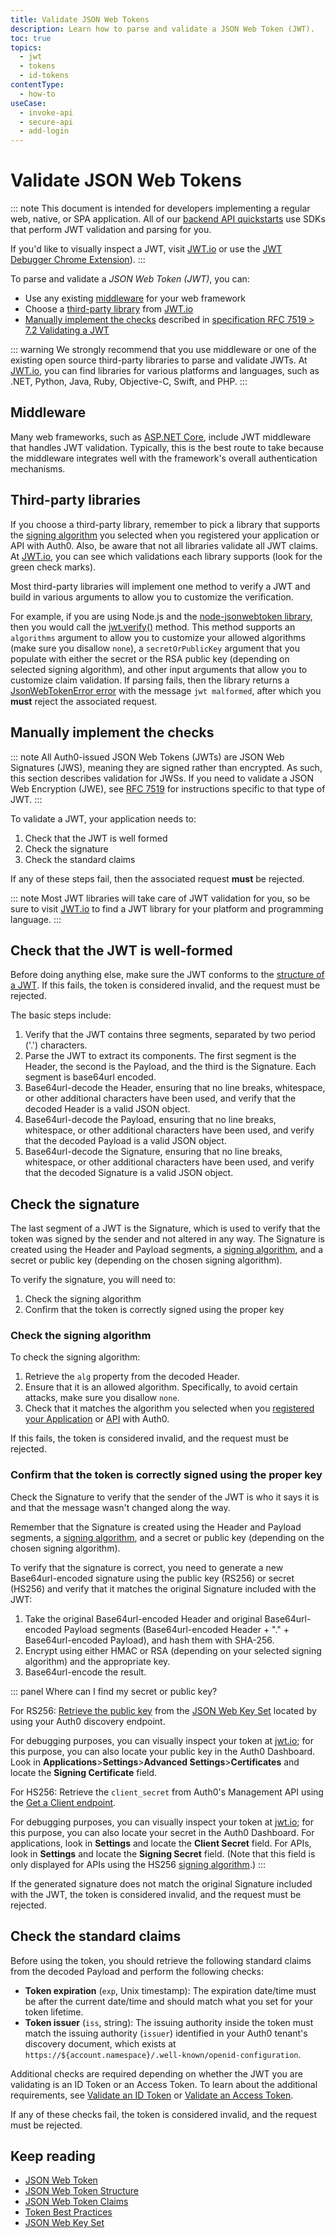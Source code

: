 ```yaml
---
title: Validate JSON Web Tokens
description: Learn how to parse and validate a JSON Web Token (JWT).
toc: true
topics:
  - jwt
  - tokens
  - id-tokens
contentType:
  - how-to
useCase:
  - invoke-api
  - secure-api
  - add-login
---
```

# Validate JSON Web Tokens

::: note
This document is intended for developers implementing a regular web, native, or SPA application. All of our [backend API quickstarts](/quickstart/backend) use SDKs that perform JWT validation and parsing for you.

If you'd like to visually inspect a JWT, visit [JWT.io](https://jwt.io/) or use the [JWT Debugger Chrome Extension](https://chrome.google.com/webstore/detail/jwt-debugger/ppmmlchacdbknfphdeafcbmklcghghmd?hl=en)).
:::

To parse and validate a <dfn data-key="json-web-token">JSON Web Token (JWT)</dfn>, you can:

* Use any existing [middleware](#middleware) for your web framework
* Choose a [third-party library](#third-party-libraries) from [JWT.io](https://jwt.io/#libraries-io)
* [Manually implement the checks](#manually-implement-the-checks) described in [specification RFC 7519 > 7.2 Validating a JWT](https://tools.ietf.org/html/rfc7519#section-7.2)

::: warning
We strongly recommend that you use middleware or one of the existing open source third-party libraries to parse and validate JWTs. At [JWT.io](https://jwt.io/#libraries-io), you can find libraries for various platforms and languages, such as .NET, Python, Java, Ruby, Objective-C, Swift, and PHP.
:::

## Middleware

Many web frameworks, such as [ASP.NET Core](/quickstart/backend/aspnet-core-webapi), include JWT middleware that handles JWT validation. Typically, this is the best route to take because the middleware integrates well with the framework's overall authentication mechanisms.

## Third-party libraries

If you choose a third-party library, remember to pick a library that supports the [signing algorithm](/tokens/concepts/signing-algorithms) you selected when you registered your application or API with Auth0. Also, be aware that not all libraries validate all JWT claims. At [JWT.io](https://jwt.io/), you can see which validations each library supports (look for the green check marks).

Most third-party libraries will implement one method to verify a JWT and build in various arguments to allow you to customize the verification.

For example, if you are using Node.js and the [node-jsonwebtoken library](https://github.com/auth0/node-jsonwebtoken), then you would call the [jwt.verify()](https://github.com/auth0/node-jsonwebtoken#jwtverifytoken-secretorpublickey-options-callback) method. This method supports an `algorithms` argument to allow you to customize your allowed algorithms (make sure you disallow `none`), a `secretOrPublicKey` argument that you populate with either the secret or the RSA public key (depending on selected signing algorithm), and other input arguments that allow you to customize claim validation. If parsing fails, then the library returns a [JsonWebTokenError error](https://github.com/auth0/node-jsonwebtoken#jsonwebtokenerror) with the message `jwt malformed`, after which you **must** reject the associated request.

## Manually implement the checks

::: note
All Auth0-issued JSON Web Tokens (JWTs) are JSON Web Signatures (JWS), meaning they are signed rather than encrypted. As such, this section describes validation for JWSs. If you need to validate a JSON Web Encryption (JWE), see [RFC 7519](https://tools.ietf.org/html/rfc7519#section-7.2) for instructions specific to that type of JWT.
:::

To validate a JWT, your application needs to:

1. Check that the JWT is well formed
2. Check the signature
3. Check the standard claims

If any of these steps fail, then the associated request **must** be rejected.

::: note
Most JWT libraries will take care of JWT validation for you, so be sure to visit [JWT.io](https://jwt.io/#libraries-io) to find a JWT library for your platform and programming language.
:::

## Check that the JWT is well-formed

Before doing anything else, make sure the JWT conforms to the [structure of a JWT](/tokens/references/jwt-structure). If this fails, the token is considered invalid, and the request must be rejected.

The basic steps include:

1. Verify that the JWT contains three segments, separated by two period ('.') characters.
2. Parse the JWT to extract its components. The first segment is the Header, the second is the Payload, and the third is the Signature. Each segment is base64url encoded.
3. Base64url-decode the Header, ensuring that no line breaks, whitespace, or other additional characters have been used, and verify that the decoded Header is a valid JSON object.
4. Base64url-decode the Payload, ensuring that no line breaks, whitespace, or other additional characters have been used, and verify that the decoded Payload is a valid JSON object.
5. Base64url-decode the Signature, ensuring that no line breaks, whitespace, or other additional characters have been used, and verify that the decoded Signature is a valid JSON object.

## Check the signature

The last segment of a JWT is the Signature, which is used to verify that the token was signed by the sender and not altered in any way. The Signature is created using the Header and Payload segments, a [signing algorithm](/tokens/concepts/signing-algorithms), and a secret or public key (depending on the chosen signing algorithm).

To verify the signature, you will need to:

1. Check the signing algorithm
2. Confirm that the token is correctly signed using the proper key

### Check the signing algorithm

To check the signing algorithm:

1. Retrieve the `alg` property from the decoded Header.
2. Ensure that it is an allowed algorithm. Specifically, to avoid certain attacks, make sure you disallow `none`.
3. Check that it matches the algorithm you selected when you [registered your Application](/getting-started/set-up-app) or [API](/getting-started/set-up-api) with Auth0.

If this fails, the token is considered invalid, and the request must be rejected.

### Confirm that the token is correctly signed using the proper key

Check the Signature to verify that the sender of the JWT is who it says it is and that the message wasn't changed along the way.

Remember that the Signature is created using the Header and Payload segments, a [signing algorithm](/tokens/concepts/signing-algorithms), and a secret or public key (depending on the chosen signing algorithm).

To verify that the signature is correct, you need to generate a new Base64url-encoded signature using the public key (RS256) or secret (HS256) and verify that it matches the original Signature included with the JWT:

1. Take the original Base64url-encoded Header and original Base64url-encoded Payload segments (Base64url-encoded Header + "." + Base64url-encoded Payload), and hash them with SHA-256.
2. Encrypt using either HMAC or RSA (depending on your selected signing algorithm) and the appropriate key.
3. Base64url-encode the result.

::: panel Where can I find my secret or public key?

For RS256:
[Retrieve the public key](/tokens/guides/jwt/use-jwks) from the [JSON Web Key Set](/tokens/concepts/jwks) located by using your Auth0 discovery endpoint.

For debugging purposes, you can visually inspect your token at [jwt.io](jwt.io); for this purpose, you can also locate your public key in the Auth0 Dashboard. Look in **Applications**>**Settings**>**Advanced Settings**>**Certificates** and locate the **Signing Certificate** field.

For HS256:
Retrieve the `client_secret` from Auth0's Management API using the [Get a Client endpoint](/api/management/v2/#!/Clients/get_clients_by_id). 

For debugging purposes, you can visually inspect your token at [jwt.io](jwt.io); for this purpose, you can also locate your secret in the Auth0 Dashboard. For applications, look in **Settings** and locate the **Client Secret** field. For APIs, look in **Settings** and locate the **Signing Secret** field. (Note that this field is only displayed for APIs using the HS256 [signing algorithm](/tokens/concepts/signing-algorithms).)
:::

If the generated signature does not match the original Signature included with the JWT, the token is considered invalid, and the request must be rejected.

## Check the standard claims

Before using the token, you should retrieve the following standard claims from the decoded Payload and perform the following checks:

* **Token expiration** (`exp`, Unix timestamp): The expiration date/time must be after the current date/time and should match what you set for your token lifetime.
* **Token issuer** (`iss`, string): The issuing authority inside the token must match the issuing authority (`issuer`) identified in your Auth0 tenant's discovery document, which exists at `https://${account.namespace}/.well-known/openid-configuration`.

Additional checks are required depending on whether the JWT you are validating is an ID Token or an Access Token. To learn about the additional requirements, see [Validate an ID Token](/tokens/guides/id-token/validate-id-token) or [Validate an Access Token](/tokens/guides/access-token/validate-access-token).

If any of these checks fail, the token is considered invalid, and the request must be rejected.

## Keep reading

* [JSON Web Token](/tokens/concepts/jwt)
* [JSON Web Token Structure](/tokens/references/jwt-structure)
* [JSON Web Token Claims](/tokens/concepts/jwt-claims)
* [Token Best Practices](/best-practices/token-best-practices)
* [JSON Web Key Set](/tokens/concepts/jwks)
